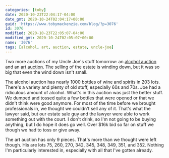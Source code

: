 ```yaml
---
categories: [toby]
date: 2020-10-23T22:04:17-04:00
date_gmt: 2020-10-24T02:04:17+00:00
guid: 'https://www.tobymackenzie.com/blog/?p=3076'
id: 3076
modified: 2020-10-23T22:05:07-04:00
modified_gmt: 2020-10-24T02:05:07+00:00
name: '3076'
tags: [alcohol, art, auction, estate, uncle-joe]
---
```


Two more auctions of my Uncle Joe's stuff tomorrow: an [alcohol auction](https://www.proxibid.com/Antiques-and-Estate-Auctioneers-Rush2Arms-com/Court-Ordered-Wine-and-Spirits-Virtual-Auction/event-catalog/187145?p=1&sort=0#cnTb) and an [art auction](https://racheldavisfinearts.com/auctions/1-33CDI8/fine-art-at-online-auction-featuring-cleveland-school-artists-sale-226).<!--more-->  The selling of the estate is winding down, but it was so big that even the wind down isn't small.

The alcohol auction has nearly 1000 bottles of wine and spirits in 203 lots.  There's a variety and plenty of old stuff, especially 60s and 70s.  Joe had a ridiculous amount of alcohol.  What's in this auction was just the better stuff.  We dumped and tossed quite a few bottles that were opened or that we didn't think were good anymore.  For most of the time before we brought professionals in, we thought we couldn't sell any of it.  That's what the lawyer said, but our estate sale guy and the lawyer were able to work something out with the court.  I don't drink, so I'm not going to be buying anything, but I do hope it does go well.  Over $16k bid so far on stuff we though we had to toss or give away.

The art auction has only 9 pieces.  That's more than we thought were left though.  His are lots 75, 260, 270, 342, 345, 348, 349, 351, and 352.  Nothing I'm particularly interested in, especially with all that I've gotten already.
